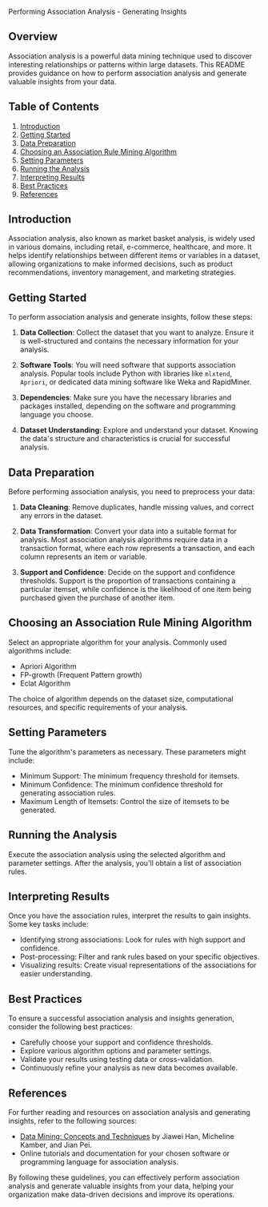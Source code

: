  Performing Association Analysis - Generating Insights

## Overview

Association analysis is a powerful data mining technique used to discover interesting relationships or patterns within large datasets. This README provides guidance on how to perform association analysis and generate valuable insights from your data.

## Table of Contents

1. [Introduction](#introduction)
2. [Getting Started](#getting-started)
3. [Data Preparation](#data-preparation)
4. [Choosing an Association Rule Mining Algorithm](#choosing-an-association-rule-mining-algorithm)    
5. [Setting Parameters](#setting-parameters)
6. [Running the Analysis](#running-the-analysis)
7. [Interpreting Results](#interpreting-results)
8. [Best Practices](#best-practices)
9. [References](#references)

## Introduction

Association analysis, also known as market basket analysis, is widely used in various domains, including retail, e-commerce, healthcare, and more. It helps identify relationships between different items or variables in a dataset, allowing organizations to make informed decisions, such as product recommendations, inventory management, and marketing strategies.

## Getting Started

To perform association analysis and generate insights, follow these steps:

1. **Data Collection**: Collect the dataset that you want to analyze. Ensure it is well-structured and contains the necessary information for your analysis.

2. **Software Tools**: You will need software that supports association analysis. Popular tools include Python with libraries like `mlxtend`, `Apriori`, or dedicated data mining software like Weka and RapidMiner.

3. **Dependencies**: Make sure you have the necessary libraries and packages installed, depending on the software and programming language you choose.

4. **Dataset Understanding**: Explore and understand your dataset. Knowing the data's structure and characteristics is crucial for successful analysis.

## Data Preparation

Before performing association analysis, you need to preprocess your data:

1. **Data Cleaning**: Remove duplicates, handle missing values, and correct any errors in the dataset.

2. **Data Transformation**: Convert your data into a suitable format for analysis. Most association analysis algorithms require data in a transaction format, where each row represents a transaction, and each column represents an item or variable.

3. **Support and Confidence**: Decide on the support and confidence thresholds. Support is the proportion of transactions containing a particular itemset, while confidence is the likelihood of one item being purchased given the purchase of another item.

## Choosing an Association Rule Mining Algorithm

Select an appropriate algorithm for your analysis. Commonly used algorithms include:

- Apriori Algorithm
- FP-growth (Frequent Pattern growth)
- Eclat Algorithm

The choice of algorithm depends on the dataset size, computational resources, and specific requirements of your analysis.

## Setting Parameters

Tune the algorithm's parameters as necessary. These parameters might include:

- Minimum Support: The minimum frequency threshold for itemsets.
- Minimum Confidence: The minimum confidence threshold for generating association rules.
- Maximum Length of Itemsets: Control the size of itemsets to be generated.

## Running the Analysis

Execute the association analysis using the selected algorithm and parameter settings. After the analysis, you'll obtain a list of association rules.

## Interpreting Results

Once you have the association rules, interpret the results to gain insights. Some key tasks include:

- Identifying strong associations: Look for rules with high support and confidence.
- Post-processing: Filter and rank rules based on your specific objectives.
- Visualizing results: Create visual representations of the associations for easier understanding.

## Best Practices

To ensure a successful association analysis and insights generation, consider the following best practices:

- Carefully choose your support and confidence thresholds.
- Explore various algorithm options and parameter settings.
- Validate your results using testing data or cross-validation.
- Continuously refine your analysis as new data becomes available.

## References

For further reading and resources on association analysis and generating insights, refer to the following sources:

- [Data Mining: Concepts and Techniques](https://www.amazon.com/Data-Mining-Concepts-Techniques-Management/dp/0123814790) by Jiawei Han, Micheline Kamber, and Jian Pei.
- Online tutorials and documentation for your chosen software or programming language for association analysis.

By following these guidelines, you can effectively perform association analysis and generate valuable insights from your data, helping your organization make data-driven decisions and improve its operations.
